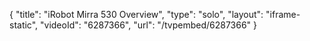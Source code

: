 {
    "title": "iRobot Mirra 530 Overview",
    "type": "solo",
    "layout": "iframe-static",
    "videoId": "6287366",
    "url": "\/tvpembed\/6287366"
}